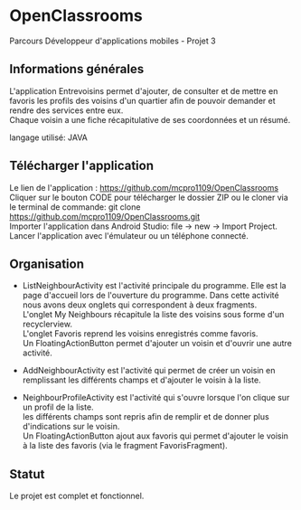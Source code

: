 # OpenClassrooms

Parcours Développeur d'applications mobiles - Projet 3  
  

## Informations générales  
L'application Entrevoisins permet d'ajouter, de consulter et de mettre en favoris les profils des voisins d'un quartier afin de pouvoir demander et rendre des services entre eux.  
Chaque voisin a une fiche récapitulative de ses coordonnées et un résumé.  
  
langage utilisé: JAVA  
 
## Télécharger l'application  
Le lien de l'application : https://github.com/mcpro1109/OpenClassrooms  
Cliquer sur le bouton CODE pour télécharger le dossier ZIP ou le cloner via le terminal de commande: git clone https://github.com/mcpro1109/OpenClassrooms.git  
Importer l'application dans Android Studio: file -> new -> Import Project. 
Lancer l'application avec l'émulateur ou un téléphone connecté.
 
## Organisation  
   - ListNeighbourActivity est l'activité principale du programme. Elle est la page d'accueil lors de l'ouverture du programme. Dans cette activité nous avons deux onglets qui correspondent à deux fragments.  
    L'onglet My Neighbours récapitule la liste des voisins sous forme d'un recyclerview.  
    L'onglet Favoris reprend les voisins enregistrés comme favoris.  
    Un FloatingActionButton permet d'ajouter un voisin et d'ouvrir une autre activité.  
  
   - AddNeighbourActivity est l'activité qui permet de créer un voisin en remplissant les différents champs et d'ajouter le voisin à la liste.  
  
   - NeighbourProfileActivity est l'activité qui s'ouvre lorsque l'on clique sur un profil de la liste.  
    les différents champs sont repris afin de remplir et de donner plus d'indications sur le voisin.  
    Un FloatingActionButton ajout aux favoris qui permet d'ajouter le voisin à la liste des favoris (via le fragment FavorisFragment).  
  
## Statut   
Le projet est complet et fonctionnel.  
